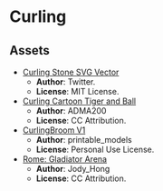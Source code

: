 # Curling

## Assets

- [Curling Stone SVG Vector](https://www.svgrepo.com/svg/405166/curling-stone)
    - **Author**: Twitter.
    - **License**: MIT License.
- [Curling Cartoon Tiger and Ball](https://sketchfab.com/3d-models/curling-cartoon-tiger-and-ball-382f4534a1c24b4dacd011378a2a6359)
    - **Author**: ADMA200
    - **License**: CC Attribution.
- [CurlingBroom V1](https://free3d.com/3d-model/curlingbroom-v1--872352.html)
    - **Author**: printable_models
    - **License**: Personal Use License.
- [Rome: Gladiator Arena](https://sketchfab.com/3d-models/rome-gladiator-arena-554186cb26634d5fb48f11b0d9b518d6)
    - **Author**: Jody_Hong
    - **License**: CC Attribution.

